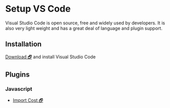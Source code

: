 # Setup VS Code
Visual Studio Code is open source, free and widely used by developers. 
It is also very light weight and has a great deal of language and plugin support.

## Installation
[Download 🗗](https://code.visualstudio.com) 
and install Visual Studio Code 

## Plugins
### Javascript
- [Import Cost 🗗](https://marketplace.visualstudio.com/items?itemName=wix.vscode-import-cost)
